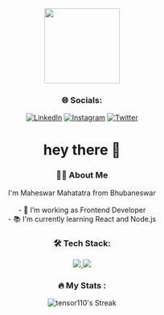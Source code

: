 
<div align="center">
  <div align="center">
  <img height="150" src="https://camo.githubusercontent.com/62da68eb62b1e5f175f7d1f0191dd89a653d7908feb22d37d4a0ab07365d6791/68747470733a2f2f6d656469612e67697068792e636f6d2f6d656469612f4d3967624264396e6244724f5475314d71782f67697068792e676966"  />
</div>
 
<h3 align="center">🌐   Socials:</h3>
 

[![LinkedIn](https://img.shields.io/static/v1?message=LinkedIn&logo=linkedin&label=&color=0077B5&logoColor=white&labelColor=&style=for-the-badge)](https://linkedin.com/in/maheswar-mahapatra-808121273/) [![Instagram](https://img.shields.io/static/v1?message=Instagram&logo=instagram&label=&color=fc3c91&logoColor=white&labelColor=&style=for-the-badge)](https://www.instagram.com/maheswar_110/) [![Twitter](https://img.shields.io/static/v1?message=Twitter&logo=twitter&label=&color=1DA1F2&logoColor=white&labelColor=&style=for-the-badge)](https://twitter.com/Maheswar_110)
<h1 align="center">hey there 👋</h1>
<h3 align="center">👩‍💻  About Me</h3>
<p align="center">I'm Maheswar Mahatatra from Bhubaneswar<br><br>- 🔭 I’m working as Frontend Developer<br>- 📚 I'm currently learning React and Node.js
<h3 align="center">🛠 Tech Stack:</h3>

<p align="center">
  <a href="https://skillicons.dev">
    <img src="https://skillicons.dev/icons?i=html,css,js,react,git,github,latex,c,cpp,py,figma,tailwind,vite,vscode" />
  <img src="https://cdn.jsdelivr.net/gh/devicons/devicon/icons/numpy/numpy-original.svg" />

  </a>
</p>

<h3 align="center">🔥   My Stats :</h3>

<div align=center>

  ![tensor110's Streak](https://github-readme-streak-stats.herokuapp.com/?user=tensor110&theme=vue-dark&hide_border=false)
</div>

</div>
